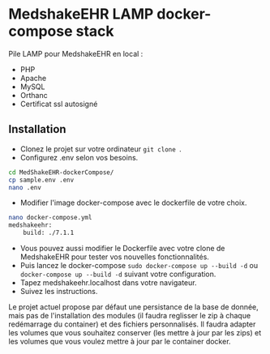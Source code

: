 #  MedshakeEHR LAMP docker-compose stack

Pile LAMP pour MedshakeEHR en local :
* PHP
* Apache
* MySQL
* Orthanc
* Certificat ssl autosigné

##  Installation
 
* Clonez le projet sur votre ordinateur ```git clone ```.
* Configurez .env selon vos besoins.

```bash
cd MedShakeEHR-dockerCompose/
cp sample.env .env
nano .env
```

* Modifier l'image docker-compose avec le dockerfile de votre choix. 

```bash
nano docker-compose.yml
medshakeehr:
    build: ./7.1.1

```

* Vous pouvez aussi modifier le Dockerfile avec votre clone de MedshakeEHR pour tester vos nouvelles fonctionnalités.
* Puis lancez le docker-compose ```sudo docker-compose up --build -d``` ou ```docker-compose up --build -d``` suivant votre configuration.
* Tapez medshakeehr.localhost dans votre navigateur.
* Suivez les instructions.

Le projet actuel propose par défaut une persistance de la base de donnée, mais pas de l'installation des modules (il faudra reglisser le zip à chaque redémarrage du container) et des fichiers personnalisés. Il faudra adapter les volumes que vous souhaitez conserver (les mettre à jour par les zips) et les volumes que vous voulez mettre à jour par le container docker.